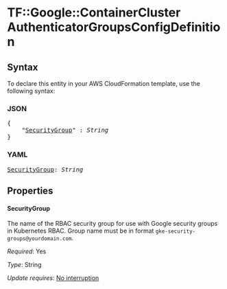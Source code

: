 # TF::Google::ContainerCluster AuthenticatorGroupsConfigDefinition

## Syntax

To declare this entity in your AWS CloudFormation template, use the following syntax:

### JSON

<pre>
{
    "<a href="#securitygroup" title="SecurityGroup">SecurityGroup</a>" : <i>String</i>
}
</pre>

### YAML

<pre>
<a href="#securitygroup" title="SecurityGroup">SecurityGroup</a>: <i>String</i>
</pre>

## Properties

#### SecurityGroup

The name of the RBAC security group for use with Google security groups in Kubernetes RBAC. Group name must be in format `gke-security-groups@yourdomain.com`.

_Required_: Yes

_Type_: String

_Update requires_: [No interruption](https://docs.aws.amazon.com/AWSCloudFormation/latest/UserGuide/using-cfn-updating-stacks-update-behaviors.html#update-no-interrupt)

